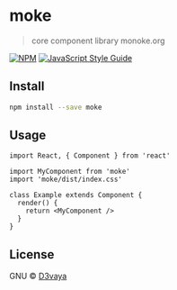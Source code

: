 # moke

> core component library monoke.org

[![NPM](https://img.shields.io/npm/v/moke.svg)](https://www.npmjs.com/package/moke) [![JavaScript Style Guide](https://img.shields.io/badge/code_style-standard-brightgreen.svg)](https://standardjs.com)

## Install

```bash
npm install --save moke
```

## Usage

```tsx
import React, { Component } from 'react'

import MyComponent from 'moke'
import 'moke/dist/index.css'

class Example extends Component {
  render() {
    return <MyComponent />
  }
}
```

## License

GNU © [D3vaya](https://github.com/D3vaya)
